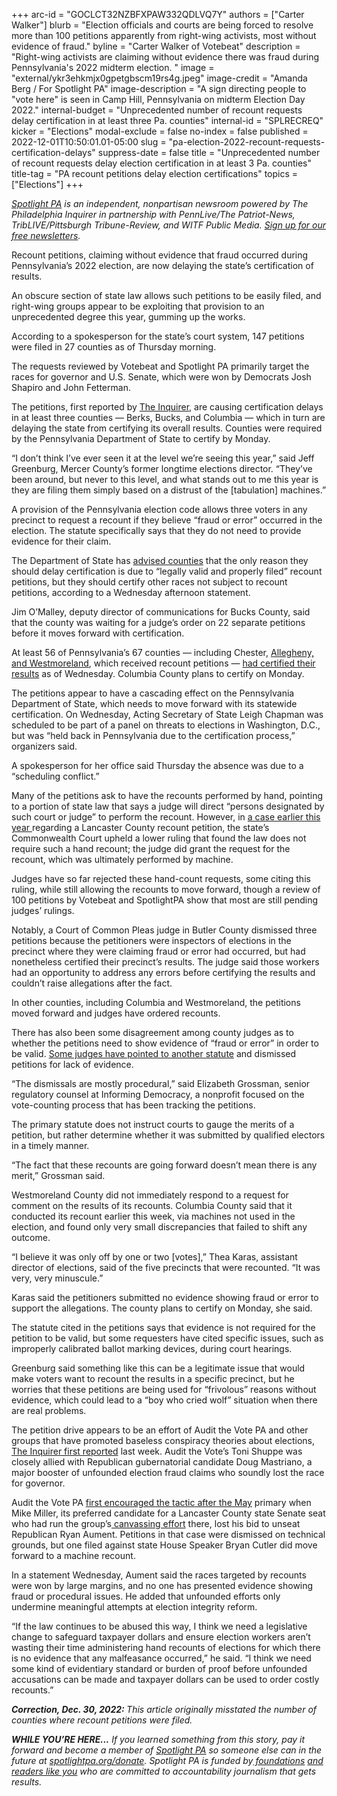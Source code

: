 +++
arc-id = "GOCLCT32NZBFXPAW332QDLVQ7Y"
authors = ["Carter Walker"]
blurb = "Election officials and courts are being forced to resolve more than 100 petitions apparently from right-wing activists, most without evidence of fraud."
byline = "Carter Walker of Votebeat"
description = "Right-wing activists are claiming without evidence there was fraud during Pennsylvania's 2022 midterm election. "
image = "external/ykr3ehkmjx0gpetgbscm19rs4g.jpeg"
image-credit = "Amanda Berg / For Spotlight PA"
image-description = "A sign directing people to \"vote here\" is seen in Camp Hill, Pennsylvania on midterm Election Day 2022."
internal-budget = "Unprecedented number of recount requests delay certification in at least three Pa. counties"
internal-id = "SPLRECREQ"
kicker = "Elections"
modal-exclude = false
no-index = false
published = 2022-12-01T10:50:01.01-05:00
slug = "pa-election-2022-recount-requests-certification-delays"
suppress-date = false
title = "Unprecedented number of recount requests delay election certification in at least 3 Pa. counties"
title-tag = "PA recount petitions delay election certifications"
topics = ["Elections"]
+++

<a href="https://www.spotlightpa.org/"><i>Spotlight PA</i></a><i> is an independent, nonpartisan newsroom powered by The Philadelphia Inquirer in partnership with PennLive/The Patriot-News, TribLIVE/Pittsburgh Tribune-Review, and WITF Public Media. </i><a href="https://www.spotlightpa.org/newsletters"><i>Sign up for our free newsletters</i></a><i>.</i>

Recount petitions, claiming without evidence that fraud occurred during Pennsylvania’s 2022 election, are now delaying the state’s certification of results.

An obscure section of state law allows such petitions to be easily filed, and right-wing groups appear to be exploiting that provision to an unprecedented degree this year, gumming up the works.

According to a spokesperson for the state’s court system, 147 petitions were filed in 27 counties as of Thursday morning.

The requests reviewed by Votebeat and Spotlight PA primarily target the races for governor and U.S. Senate, which were won by Democrats Josh Shapiro and John Fetterman.

<script src="https://www.spotlightpa.org/embed.js" async></script><div data-spl-embed-version="1" data-spl-src="https://www.spotlightpa.org/embeds/newsletter/"></div>


The petitions, first reported by <a href="https://www.inquirer.com/politics/election/doug-mastriano-pa-governor-election-results-recount-petitions-20221123.html">The Inquirer</a>, are causing certification delays in at least three counties — Berks, Bucks, and Columbia — which in turn are delaying the state from certifying its overall results. Counties were required by the Pennsylvania Department of State to certify by Monday.

“I don’t think I’ve ever seen it at the level we’re seeing this year,” said Jeff Greenburg, Mercer County’s former longtime elections director. “They’ve been around, but never to this level, and what stands out to me this year is they are filing them simply based on a distrust of the [tabulation] machines.”

A provision of the Pennsylvania election code allows three voters in any precinct to request a recount if they believe “fraud or error” occurred in the election. The statute specifically says that they do not need to provide evidence for their claim.

The Department of State has <a href="https://www.pennlive.com/elections/2022/11/recount-efforts-hold-up-pa-election-certifications-its-a-fluid-situation.html">advised counties</a> that the only reason they should delay certification is due to “legally valid and properly filed” recount petitions, but they should certify other races not subject to recount petitions, according to a Wednesday afternoon statement.

Jim O’Malley, deputy director of communications for Bucks County, said that the county was waiting for a judge’s order on 22 separate petitions before it moves forward with certification.

At least 56 of Pennsylvania’s 67 counties — including Chester, <a href="https://triblive.com/local/westmoreland/westmoreland-election-results-certified-hearing-tuesday-for-challenges/">Allegheny, and Westmoreland</a>, which received recount petitions — <a href="https://www.politicspa.com/these-counties-have-certified-their-votes/115664/">had certified their results</a> as of Wednesday. Columbia County plans to certify on Monday.

The petitions appear to have a cascading effect on the Pennsylvania Department of State, which needs to move forward with its statewide certification. On Wednesday, Acting Secretary of State Leigh Chapman was scheduled to be part of a panel on threats to elections in Washington, D.C., but was “held back in Pennsylvania due to the certification process,” organizers said.

A spokesperson for her office said Thursday the absence was due to a “scheduling conflict.”

Many of the petitions ask to have the recounts performed by hand, pointing to a portion of state law that says a judge will direct “persons designated by such court or judge” to perform the recount. However, in <a href="https://lancasteronline.com/news/politics/commonwealth-court-upholds-lancaster-county-judge-ashworths-ruling-on-hand-recount-in-100th-house-district/article_3e7fb824-eb4f-11ec-840f-6f1676587b9a.html">a case earlier this year </a>regarding a Lancaster County recount petition, the state’s Commonwealth Court upheld a lower ruling that found the law does not require such a hand recount; the judge did grant the request for the recount, which was ultimately performed by machine.

Judges have so far rejected these hand-count requests, some citing this ruling, while still allowing the recounts to move forward, though a review of 100 petitions by Votebeat and SpotlightPA show that most are still pending judges’ rulings.

Notably, a Court of Common Pleas judge in Butler County dismissed three petitions because the petitioners were inspectors of elections in the precinct where they were claiming fraud or error had occurred, but had nonetheless certified their precinct’s results. The judge said those workers had an opportunity to address any errors before certifying the results and couldn’t raise allegations after the fact.

In other counties, including Columbia and Westmoreland, the petitions moved forward and judges have ordered recounts.

There has also been some disagreement among county judges as to whether the petitions need to show evidence of “fraud or error” in order to be valid. <a href="http://prothysearchnew.yorkcountypa.gov/(S(szobex0ewf0t3zbrjo31mb13))/Handlers/DocumentHandler.ashx?vid=3348004">Some judges have pointed to another statute</a> and dismissed petitions for lack of evidence.

“The dismissals are mostly procedural,” said Elizabeth Grossman, senior regulatory counsel at Informing Democracy, a nonprofit focused on the vote-counting process that has been tracking the petitions.

The primary statute does not instruct courts to gauge the merits of a petition, but rather determine whether it was submitted by qualified electors in a timely manner.

“The fact that these recounts are going forward doesn’t mean there is any merit,” Grossman said.

Westmoreland County did not immediately respond to a request for comment on the results of its recounts. Columbia County said that it conducted its recount earlier this week, via machines not used in the election, and found only very small discrepancies that failed to shift any outcome.

“I believe it was only off by one or two [votes],” Thea Karas, assistant director of elections, said of the five precincts that were recounted. “It was very, very minuscule.”

Karas said the petitioners submitted no evidence showing fraud or error to support the allegations. The county plans to certify on Monday, she said.

The statute cited in the petitions says that evidence is not required for the petition to be valid, but some requesters have cited specific issues, such as improperly calibrated ballot marking devices, during court hearings.

Greenburg said something like this can be a legitimate issue that would make voters want to recount the results in a specific precinct, but he worries that these petitions are being used for “frivolous” reasons without evidence, which could lead to a “boy who cried wolf” situation when there are real problems.

<script src="https://www.spotlightpa.org/embed.js" async></script><div data-spl-embed-version="1" data-spl-src="https://www.spotlightpa.org/embeds/donate/?cta_text=YES%2C%20I%20want%20to%20contribute&eyebrow_text=support%20spotlight%20pa&teaser_text=The%20future%20of%20Spotlight%20PA%20depends%20on%20your%20support.%20Make%20a%20tax-deductible%20gift%20now%20to%20ensure%20this%20vital%20journalism%20can%20continue%20in%202023.%20As%20a%20special%20bonus%2C%20%3Cb%3Eall%20gifts%20will%20be%20TRIPLED%20through%20Dec.%203.%20"></div>

The petition drive appears to be an effort of Audit the Vote PA and other groups that have promoted baseless conspiracy theories about elections, <a href="https://www.inquirer.com/politics/election/doug-mastriano-pa-governor-election-results-recount-petitions-20221123.html">The Inquirer first reported</a> last week. Audit the Vote’s Toni Shuppe was closely allied with Republican gubernatorial candidate Doug Mastriano, a major booster of unfounded election fraud claims who soundly lost the race for governor.

Audit the Vote PA <a href="https://lancasteronline.com/news/politics/court-strikes-down-recount-effort-in-36th-state-senate-district/article_7edcc4ae-e2b5-11ec-976a-8f5000ac8a9a.html">first encouraged the tactic after the May</a> primary when Mike Miller, its preferred candidate for a Lancaster County state Senate seat who had run the group’s<a href="https://lancasteronline.com/news/politics/audit-the-vote-gave-us-its-canvassing-data-to-check-the-results-it-was-riddled/article_8f0a6c2a-cd6e-11ec-9f73-b3e07fd7b64b.html"> canvassing effort</a> there, lost his bid to unseat Republican Ryan Aument. Petitions in that case were dismissed on technical grounds, but one filed against state House Speaker Bryan Cutler did move forward to a machine recount.

In a statement Wednesday, Aument said the races targeted by recounts were won by large margins, and no one has presented evidence showing fraud or procedural issues. He added that unfounded efforts only undermine meaningful attempts at election integrity reform.

“If the law continues to be abused this way, I think we need a legislative change to safeguard taxpayer dollars and ensure election workers aren’t wasting their time administering hand recounts of elections for which there is no evidence that any malfeasance occurred,” he said. “I think we need some kind of evidentiary standard or burden of proof before unfounded accusations can be made and taxpayer dollars can be used to order costly recounts.”

<i><b>Correction, Dec. 30, 2022: </b></i><i>This article originally misstated the number of counties where recount petitions were filed.</i>

<i><b>WHILE YOU’RE HERE...</b></i><i> If you learned something from this story, pay it forward and become a member of </i><a href="https://www.spotlightpa.org/"><i>Spotlight PA</i></a><i> so someone else can in the future at </i><a href="https://www.spotlightpa.org/donate"><i>spotlightpa.org/donate</i></a><i>. Spotlight PA is funded by</i><a href="https://www.spotlightpa.org/support"><i> foundations</i></a><i> </i><a href="https://www.spotlightpa.org/support"><i>and readers like you</i></a><i> who are committed to accountability journalism that gets results.</i>
